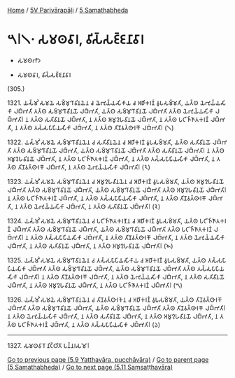
[Home](/) / [5V Parivārapāḷi](../../5V.md) / [5 Samathabheda](../5.md)

# 𑁫𑁇𑁧𑁦 𑀲𑀫𑀣𑀯𑀸𑀭, 𑀯𑀺𑀲𑁆𑀲𑀚𑁆𑀚𑀦𑀸𑀯𑀸𑀭

* 𑀲𑀫𑀣𑀪𑁂𑀤

* 𑀲𑀫𑀣𑀯𑀸𑀭, 𑀯𑀺𑀲𑁆𑀲𑀚𑁆𑀚𑀦𑀸𑀯𑀸𑀭

(305.)

1321\. 𑀬𑀲𑁆𑀫𑀺𑀁 𑀲𑀫𑀬𑁂 𑀲𑀫𑁆𑀫𑀼𑀔𑀸𑀯𑀺𑀦𑀬𑁂𑀦 𑀘 𑀬𑁂𑀪𑀼𑀬𑁆𑀬𑀲𑀺𑀓𑀸𑀬 𑀘 𑀅𑀥𑀺𑀓𑀭𑀡𑀁 𑀯𑀽𑀧𑀲𑀫𑁆𑀫𑀢𑀺, 𑀬𑀢𑁆𑀣 𑀬𑁂𑀪𑀼𑀬𑁆𑀬𑀲𑀺𑀓𑀸 𑀮𑀩𑁆𑀪𑀢𑀺 𑀢𑀢𑁆𑀣 𑀲𑀫𑁆𑀫𑀼𑀔𑀸𑀯𑀺𑀦𑀬𑁄 𑀮𑀩𑁆𑀪𑀢𑀺, 𑀬𑀢𑁆𑀣 𑀲𑀫𑁆𑀫𑀼𑀔𑀸𑀯𑀺𑀦𑀬𑁄 𑀮𑀩𑁆𑀪𑀢𑀺 𑀢𑀢𑁆𑀣 𑀬𑁂𑀪𑀼𑀬𑁆𑀬𑀲𑀺𑀓𑀸 𑀮𑀩𑁆𑀪𑀢𑀺𑁇 𑀦 𑀢𑀢𑁆𑀣 𑀲𑀢𑀺𑀯𑀺𑀦𑀬𑁄 𑀮𑀩𑁆𑀪𑀢𑀺, 𑀦 𑀢𑀢𑁆𑀣 𑀅𑀫𑀽𑀍𑀳𑀯𑀺𑀦𑀬𑁄 𑀮𑀩𑁆𑀪𑀢𑀺, 𑀦 𑀢𑀢𑁆𑀣 𑀧𑀝𑀺𑀜𑁆𑀜𑀸𑀢𑀓𑀭𑀡𑀁 𑀮𑀩𑁆𑀪𑀢𑀺, 𑀦 𑀢𑀢𑁆𑀣 𑀢𑀲𑁆𑀲𑀧𑀸𑀧𑀺𑀬𑀲𑀺𑀓𑀸 𑀮𑀩𑁆𑀪𑀢𑀺, 𑀦 𑀢𑀢𑁆𑀣 𑀢𑀺𑀡𑀯𑀢𑁆𑀣𑀸𑀭𑀓𑁄 𑀮𑀩𑁆𑀪𑀢𑀺𑁇 (𑁧)

1322\. 𑀬𑀲𑁆𑀫𑀺𑀁 𑀲𑀫𑀬𑁂 𑀲𑀫𑁆𑀫𑀼𑀔𑀸𑀯𑀺𑀦𑀬𑁂𑀦 𑀘 𑀲𑀢𑀺𑀯𑀺𑀦𑀬𑁂𑀦 𑀘 𑀅𑀥𑀺𑀓𑀭𑀡𑀁 𑀯𑀽𑀧𑀲𑀫𑁆𑀫𑀢𑀺, 𑀬𑀢𑁆𑀣 𑀲𑀢𑀺𑀯𑀺𑀦𑀬𑁄 𑀮𑀩𑁆𑀪𑀢𑀺 𑀢𑀢𑁆𑀣 𑀲𑀫𑁆𑀫𑀼𑀔𑀸𑀯𑀺𑀦𑀬𑁄 𑀮𑀩𑁆𑀪𑀢𑀺, 𑀬𑀢𑁆𑀣 𑀲𑀫𑁆𑀫𑀼𑀔𑀸𑀯𑀺𑀦𑀬𑁄 𑀮𑀩𑁆𑀪𑀢𑀺 𑀢𑀢𑁆𑀣 𑀲𑀢𑀺𑀯𑀺𑀦𑀬𑁄 𑀮𑀩𑁆𑀪𑀢𑀺𑁇 𑀦 𑀢𑀢𑁆𑀣 𑀅𑀫𑀽𑀍𑀳𑀯𑀺𑀦𑀬𑁄 𑀮𑀩𑁆𑀪𑀢𑀺, 𑀦 𑀢𑀢𑁆𑀣 𑀧𑀝𑀺𑀜𑁆𑀜𑀸𑀢𑀓𑀭𑀡𑀁 𑀮𑀩𑁆𑀪𑀢𑀺, 𑀦 𑀢𑀢𑁆𑀣 𑀢𑀲𑁆𑀲𑀧𑀸𑀧𑀺𑀬𑀲𑀺𑀓𑀸 𑀮𑀩𑁆𑀪𑀢𑀺, 𑀦 𑀢𑀢𑁆𑀣 𑀢𑀺𑀡𑀯𑀢𑁆𑀣𑀸𑀭𑀓𑁄 𑀮𑀩𑁆𑀪𑀢𑀺, 𑀦 𑀢𑀢𑁆𑀣 𑀬𑁂𑀪𑀼𑀬𑁆𑀬𑀲𑀺𑀓𑀸 𑀮𑀩𑁆𑀪𑀢𑀺𑁇 (𑁨)

1323\. 𑀬𑀲𑁆𑀫𑀺𑀁 𑀲𑀫𑀬𑁂 𑀲𑀫𑁆𑀫𑀼𑀔𑀸𑀯𑀺𑀦𑀬𑁂𑀦 𑀘 𑀅𑀫𑀽𑀍𑀳𑀯𑀺𑀦𑀬𑁂𑀦 𑀘 𑀅𑀥𑀺𑀓𑀭𑀡𑀁 𑀯𑀽𑀧𑀲𑀫𑁆𑀫𑀢𑀺, 𑀬𑀢𑁆𑀣 𑀅𑀫𑀽𑀍𑀳𑀯𑀺𑀦𑀬𑁄 𑀮𑀩𑁆𑀪𑀢𑀺 𑀢𑀢𑁆𑀣 𑀲𑀫𑁆𑀫𑀼𑀔𑀸𑀯𑀺𑀦𑀬𑁄 𑀮𑀩𑁆𑀪𑀢𑀺, 𑀬𑀢𑁆𑀣 𑀲𑀫𑁆𑀫𑀼𑀔𑀸𑀯𑀺𑀦𑀬𑁄 𑀮𑀩𑁆𑀪𑀢𑀺 𑀢𑀢𑁆𑀣 𑀅𑀫𑀽𑀍𑀳𑀯𑀺𑀦𑀬𑁄 𑀮𑀩𑁆𑀪𑀢𑀺𑁇 𑀦 𑀢𑀢𑁆𑀣 𑀧𑀝𑀺𑀜𑁆𑀜𑀸𑀢𑀓𑀭𑀡𑀁 𑀮𑀩𑁆𑀪𑀢𑀺, 𑀦 𑀢𑀢𑁆𑀣 𑀢𑀲𑁆𑀲𑀧𑀸𑀧𑀺𑀬𑀲𑀺𑀓𑀸 𑀮𑀩𑁆𑀪𑀢𑀺, 𑀦 𑀢𑀢𑁆𑀣 𑀢𑀺𑀡𑀯𑀢𑁆𑀣𑀸𑀭𑀓𑁄 𑀮𑀩𑁆𑀪𑀢𑀺, 𑀦 𑀢𑀢𑁆𑀣 𑀬𑁂𑀪𑀼𑀬𑁆𑀬𑀲𑀺𑀓𑀸 𑀮𑀩𑁆𑀪𑀢𑀺, 𑀦 𑀢𑀢𑁆𑀣 𑀲𑀢𑀺𑀯𑀺𑀦𑀬𑁄 𑀮𑀩𑁆𑀪𑀢𑀺𑁇 (𑁩)

1324\. 𑀬𑀲𑁆𑀫𑀺𑀁 𑀲𑀫𑀬𑁂 𑀲𑀫𑁆𑀫𑀼𑀔𑀸𑀯𑀺𑀦𑀬𑁂𑀦 𑀘 𑀧𑀝𑀺𑀜𑁆𑀜𑀸𑀢𑀓𑀭𑀡𑁂𑀦 𑀘 𑀅𑀥𑀺𑀓𑀭𑀡𑀁 𑀯𑀽𑀧𑀲𑀫𑁆𑀫𑀢𑀺, 𑀬𑀢𑁆𑀣 𑀧𑀝𑀺𑀜𑁆𑀜𑀸𑀢𑀓𑀭𑀡𑀁 𑀮𑀩𑁆𑀪𑀢𑀺 𑀢𑀢𑁆𑀣 𑀲𑀫𑁆𑀫𑀼𑀔𑀸𑀯𑀺𑀦𑀬𑁄 𑀮𑀩𑁆𑀪𑀢𑀺, 𑀬𑀢𑁆𑀣 𑀲𑀫𑁆𑀫𑀼𑀔𑀸𑀯𑀺𑀦𑀬𑁄 𑀮𑀩𑁆𑀪𑀢𑀺 𑀢𑀢𑁆𑀣 𑀧𑀝𑀺𑀜𑁆𑀜𑀸𑀢𑀓𑀭𑀡𑀁 𑀮𑀩𑁆𑀪𑀢𑀺𑁇 𑀦 𑀢𑀢𑁆𑀣 𑀢𑀲𑁆𑀲𑀧𑀸𑀧𑀺𑀬𑀲𑀺𑀓𑀸 𑀮𑀩𑁆𑀪𑀢𑀺, 𑀦 𑀢𑀢𑁆𑀣 𑀢𑀺𑀡𑀯𑀢𑁆𑀣𑀸𑀭𑀓𑁄 𑀮𑀩𑁆𑀪𑀢𑀺, 𑀦 𑀢𑀢𑁆𑀣 𑀬𑁂𑀪𑀼𑀬𑁆𑀬𑀲𑀺𑀓𑀸 𑀮𑀩𑁆𑀪𑀢𑀺, 𑀦 𑀢𑀢𑁆𑀣 𑀲𑀢𑀺𑀯𑀺𑀦𑀬𑁄 𑀮𑀩𑁆𑀪𑀢𑀺, 𑀦 𑀢𑀢𑁆𑀣 𑀅𑀫𑀽𑀍𑀳𑀯𑀺𑀦𑀬𑁄 𑀮𑀩𑁆𑀪𑀢𑀺𑁇 (𑁪)

1325\. 𑀬𑀲𑁆𑀫𑀺𑀁 𑀲𑀫𑀬𑁂 𑀲𑀫𑁆𑀫𑀼𑀔𑀸𑀯𑀺𑀦𑀬𑁂𑀦 𑀘 𑀢𑀲𑁆𑀲𑀧𑀸𑀧𑀺𑀬𑀲𑀺𑀓𑀸𑀬 𑀘 𑀅𑀥𑀺𑀓𑀭𑀡𑀁 𑀯𑀽𑀧𑀲𑀫𑁆𑀫𑀢𑀺, 𑀬𑀢𑁆𑀣 𑀢𑀲𑁆𑀲𑀧𑀸𑀧𑀺𑀬𑀲𑀺𑀓𑀸 𑀮𑀩𑁆𑀪𑀢𑀺 𑀢𑀢𑁆𑀣 𑀲𑀫𑁆𑀫𑀼𑀔𑀸𑀯𑀺𑀦𑀬𑁄 𑀮𑀩𑁆𑀪𑀢𑀺, 𑀬𑀢𑁆𑀣 𑀲𑀫𑁆𑀫𑀼𑀔𑀸𑀯𑀺𑀦𑀬𑁄 𑀮𑀩𑁆𑀪𑀢𑀺 𑀢𑀢𑁆𑀣 𑀢𑀲𑁆𑀲𑀧𑀸𑀧𑀺𑀬𑀲𑀺𑀓𑀸 𑀮𑀩𑁆𑀪𑀢𑀺𑁇 𑀦 𑀢𑀢𑁆𑀣 𑀢𑀺𑀡𑀯𑀢𑁆𑀣𑀸𑀭𑀓𑁄 𑀮𑀩𑁆𑀪𑀢𑀺, 𑀦 𑀢𑀢𑁆𑀣 𑀬𑁂𑀪𑀼𑀬𑁆𑀬𑀲𑀺𑀓𑀸 𑀮𑀩𑁆𑀪𑀢𑀺, 𑀦 𑀢𑀢𑁆𑀣 𑀲𑀢𑀺𑀯𑀺𑀦𑀬𑁄 𑀮𑀩𑁆𑀪𑀢𑀺, 𑀦 𑀢𑀢𑁆𑀣 𑀅𑀫𑀽𑀍𑀳𑀯𑀺𑀦𑀬𑁄 𑀮𑀩𑁆𑀪𑀢𑀺, 𑀦 𑀢𑀢𑁆𑀣 𑀧𑀝𑀺𑀜𑁆𑀜𑀸𑀢𑀓𑀭𑀡𑀁 𑀮𑀩𑁆𑀪𑀢𑀺𑁇 (𑁫)

1326\. 𑀬𑀲𑁆𑀫𑀺𑀁 𑀲𑀫𑀬𑁂 𑀲𑀫𑁆𑀫𑀼𑀔𑀸𑀯𑀺𑀦𑀬𑁂𑀦 𑀘 𑀢𑀺𑀡𑀯𑀢𑁆𑀣𑀸𑀭𑀓𑁂𑀦 𑀘 𑀅𑀥𑀺𑀓𑀭𑀡𑀁 𑀯𑀽𑀧𑀲𑀫𑁆𑀫𑀢𑀺, 𑀬𑀢𑁆𑀣 𑀢𑀺𑀡𑀯𑀢𑁆𑀣𑀸𑀭𑀓𑁄 𑀮𑀩𑁆𑀪𑀢𑀺 𑀢𑀢𑁆𑀣 𑀲𑀫𑁆𑀫𑀼𑀔𑀸𑀯𑀺𑀦𑀬𑁄 𑀮𑀩𑁆𑀪𑀢𑀺, 𑀬𑀢𑁆𑀣 𑀲𑀫𑁆𑀫𑀼𑀔𑀸𑀯𑀺𑀦𑀬𑁄 𑀮𑀩𑁆𑀪𑀢𑀺 𑀢𑀢𑁆𑀣 𑀢𑀺𑀡𑀯𑀢𑁆𑀣𑀸𑀭𑀓𑁄 𑀮𑀩𑁆𑀪𑀢𑀺𑁇 𑀦 𑀢𑀢𑁆𑀣 𑀬𑁂𑀪𑀼𑀬𑁆𑀬𑀲𑀺𑀓𑀸 𑀮𑀩𑁆𑀪𑀢𑀺, 𑀦 𑀢𑀢𑁆𑀣 𑀲𑀢𑀺𑀯𑀺𑀦𑀬𑁄 𑀮𑀩𑁆𑀪𑀢𑀺, 𑀦 𑀢𑀢𑁆𑀣 𑀅𑀫𑀽𑀍𑀳𑀯𑀺𑀦𑀬𑁄 𑀮𑀩𑁆𑀪𑀢𑀺, 𑀦 𑀢𑀢𑁆𑀣 𑀧𑀝𑀺𑀜𑁆𑀜𑀸𑀢𑀓𑀭𑀡𑀁 𑀮𑀩𑁆𑀪𑀢𑀺, 𑀦 𑀢𑀢𑁆𑀣 𑀢𑀲𑁆𑀲𑀧𑀸𑀧𑀺𑀬𑀲𑀺𑀓𑀸 𑀮𑀩𑁆𑀪𑀢𑀺𑁇 (𑁬)

---

1327\. 𑀲𑀫𑀣𑀯𑀸𑀭𑁄 𑀦𑀺𑀝𑁆𑀞𑀺𑀢𑁄 𑀧𑀦𑁆𑀦𑀭𑀲𑀫𑁄𑁇



[Go to previous page (5.9 Yatthavāra, pucchāvāra)](5.9.md) / [Go to parent page (5 Samathabheda)](../5.md) / [Go to next page (5.11 Saṃsaṭṭhavāra)](5.11.md)


